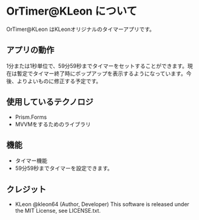 ﻿OrTimer@KLeon について
====

OrTimer@KLeon はKLeonオリジナルのタイマーアプリです。

## アプリの動作
1分または1秒単位で、59分59秒までタイマーをセットすることができます。現在は暫定でタイマー終了時にポップアップを表示するようになっています。今後、よりよいものに修正する予定です。

## 使用しているテクノロジ
- Prism.Forms
 - MVVMをするためのライブラリ

## 機能
- タイマー機能
 - 59分59秒までタイマーを設定できます。

## クレジット
- KLeon @kleon64 (Author, Developer)
This software is released under the MIT License, see LICENSE.txt.